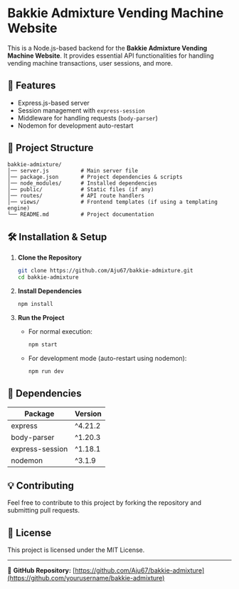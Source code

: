 
# Bakkie Admixture Vending Machine Website

This is a Node.js-based backend for the **Bakkie Admixture Vending Machine Website**. It provides essential API functionalities for handling vending machine transactions, user sessions, and more.

## 🚀 Features

- Express.js-based server
- Session management with `express-session`
- Middleware for handling requests (`body-parser`)
- Nodemon for development auto-restart

## 📂 Project Structure

```
bakkie-admixture/
│── server.js          # Main server file
│── package.json       # Project dependencies & scripts
│── node_modules/      # Installed dependencies
│── public/            # Static files (if any)
│── routes/            # API route handlers
│── views/             # Frontend templates (if using a templating engine)
└── README.md          # Project documentation
```

## 🛠 Installation & Setup

1. **Clone the Repository**
   ```sh
   git clone https://github.com/Aju67/bakkie-admixture.git
   cd bakkie-admixture
   ```

2. **Install Dependencies**
   ```sh
   npm install
   ```

3. **Run the Project**
   - For normal execution:
     ```sh
     npm start
     ```
   - For development mode (auto-restart using nodemon):
     ```sh
     npm run dev
     ```

## 📜 Dependencies

| Package           | Version  |
|------------------|----------|
| express         | ^4.21.2   |
| body-parser     | ^1.20.3   |
| express-session | ^1.18.1   |
| nodemon         | ^3.1.9    |

## 💡 Contributing

Feel free to contribute to this project by forking the repository and submitting pull requests.

## 📄 License

This project is licensed under the MIT License.

---

🔗 **GitHub Repository:** [https://github.com/Aju67/bakkie-admixture](https://github.com/yourusername/bakkie-admixture)
```
